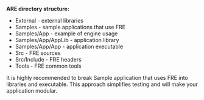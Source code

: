 **ARE directory structure:**

- External - external libraries
- Samples - sample applications that use FRE
- Samples/App - example of engine usage
- Samples/App/AppLib - application library
- Samples/App/App - application executable
- Src - FRE sources
- Src/Include - FRE headers
- Tools - FRE common tools

It is highly recommended to break Sample application that uses FRE into libraries and executable.
This approach simplifies testing and will make your application modular.